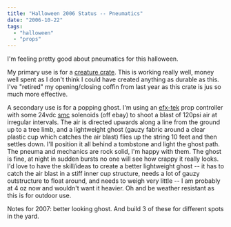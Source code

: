 ```yaml
---
title: "Halloween 2006 Status -- Pneumatics"
date: "2006-10-22"
tags: 
  - "halloween"
  - "props"
---
```


I'm feeling pretty good about pneumatics for this halloween.

My primary use is for a [creature crate](http://www.frightprops.com/frightprops/props/Product.asp?ID=0686). This is working really well, money well spent as I don't think I could have created anything as durable as this. I've "retired" my opening/closing coffin from last year as this crate is jus so much more effective.

A secondary use is for a popping ghost. I'm using an [efx-tek](http://www.efx-tek.com/) prop controller with some 24vdc [smc](http://www.smcusa.com/) solenoids (off ebay) to shoot a blast of 120psi air at irregular intervals. The air is directed upwards along a line from the ground up to a tree limb, and a lightweight ghost (gauzy fabric around a clear plastic cup which catches the air blast) flies up the string 10 feet and then settles down. I'll position it all behind a tombstone and light the ghost path. The pneuma and mechanics are rock solid, I'm happy with them. The ghost is fine, at night in sudden bursts no one will see how crappy it really looks. I'd love to have the skill/ideas to create a better lightweight ghost -- it has to catch the air blast in a stiff inner cup structure, needs a lot of gauzy outstructure to float around, and needs to weigh very little -- I am probably at 4 oz now and wouldn't want it heavier. Oh and be weather resistant as this is for outdoor use.

Notes for 2007: better looking ghost. And build 3 of these for different spots in the yard.
